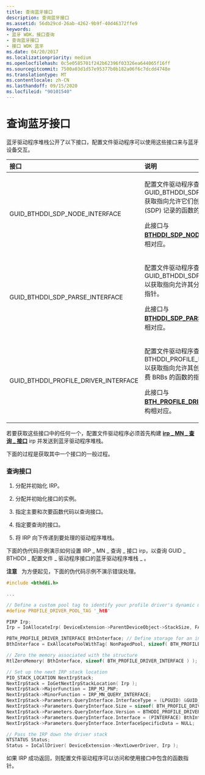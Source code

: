 ```yaml
---
title: 查询蓝牙接口
description: 查询蓝牙接口
ms.assetid: 56db29cd-26ab-4262-9b9f-40d46372ffe9
keywords:
- 蓝牙 WDK，接口查询
- 查询蓝牙接口
- 接口 WDK 蓝牙
ms.date: 04/20/2017
ms.localizationpriority: medium
ms.openlocfilehash: 0c5e0585701f242b62396f03326ea644065f16ff
ms.sourcegitcommit: 7500a03d1d57e95377b0b182a06f6c7dcdd4748e
ms.translationtype: MT
ms.contentlocale: zh-CN
ms.lasthandoff: 09/15/2020
ms.locfileid: "90101540"
---
```

# <a name="querying-for-bluetooth-interfaces"></a>查询蓝牙接口


蓝牙驱动程序堆栈公开了以下接口，配置文件驱动程序可以使用这些接口来与蓝牙设备交互。

<table>
<colgroup>
<col width="50%" />
<col width="50%" />
</colgroup>
<thead>
<tr class="header">
<th align="left">接口</th>
<th align="left">说明</th>
</tr>
</thead>
<tbody>
<tr class="odd">
<td align="left"><p>GUID_BTHDDI_SDP_NODE_INTERFACE</p></td>
<td align="left"><p>配置文件驱动程序查询 GUID_BTHDDI_SDP_NODE_INTERFACE 获取指向允许它们创建服务发现协议 (SDP) 记录的函数的指针。</p>
<p>此接口与 <a href="/windows-hardware/drivers/ddi/bthsdpddi/ns-bthsdpddi-_bthddi_sdp_node_interface" data-raw-source="[&lt;strong&gt;BTHDDI_SDP_NODE_INTERFACE&lt;/strong&gt;](/windows-hardware/drivers/ddi/bthsdpddi/ns-bthsdpddi-_bthddi_sdp_node_interface)"><strong>BTHDDI_SDP_NODE_INTERFACE</strong></a> 结构相对应。</p></td>
</tr>
<tr class="even">
<td align="left"><p>GUID_BTHDDI_SDP_PARSE_INTERFACE</p></td>
<td align="left"><p>配置文件驱动程序查询 GUID_BTHDDI_SDP_PARSE_INTERFACE 以获取指向允许其分析 SDP 记录的函数的指针。</p>
<p>此接口与 <a href="/windows-hardware/drivers/ddi/bthsdpddi/ns-bthsdpddi-_bthddi_sdp_parse_interface" data-raw-source="[&lt;strong&gt;BTHDDI_SDP_PARSE_INTERFACE&lt;/strong&gt;](/windows-hardware/drivers/ddi/bthsdpddi/ns-bthsdpddi-_bthddi_sdp_parse_interface)"><strong>BTHDDI_SDP_PARSE_INTERFACE</strong></a> 结构相对应。</p></td>
</tr>
<tr class="odd">
<td align="left"><p>GUID_BTHDDI_PROFILE_DRIVER_INTERFACE</p></td>
<td align="left"><p>配置文件驱动程序查询 BTHDDI_PROFILE_DRIVER_INTERFACE 以获取指向允许其创建、分配、重用和免费 BRBs 的函数的指针。</p>
<p>此接口与 <a href="/windows-hardware/drivers/ddi/bthddi/ns-bthddi-_bth_profile_driver_interface" data-raw-source="[&lt;strong&gt;BTH_PROFILE_DRIVER_INTERFACE&lt;/strong&gt;](/windows-hardware/drivers/ddi/bthddi/ns-bthddi-_bth_profile_driver_interface)"><strong>BTH_PROFILE_DRIVER_INTERFACE</strong></a> 结构相对应。</p></td>
</tr>
</tbody>
</table>

 

若要获取这些接口中的任何一个，配置文件驱动程序必须首先构建 [**irp \_ MN \_ 查询 \_ 接口**](../kernel/irp-mn-query-interface.md) irp 并发送到蓝牙驱动程序堆栈。

下面的过程是获取其中一个接口的一般过程。

### <a name="span-idto_query_for_an_interfacespanspan-idto_query_for_an_interfacespanto-query-for-an-interface"></a><span id="to_query_for_an_interface"></span><span id="TO_QUERY_FOR_AN_INTERFACE"></span>查询接口

1.  分配并初始化 IRP。

2.  分配并初始化接口的实例。

3.  指定主要和次要函数代码以查询接口。

4.  指定要查询的接口。

5.  将 IRP 向下传递到要处理的驱动程序堆栈。

下面的伪代码示例演示如何设置 IRP \_ MN \_ 查询 \_ 接口 irp，以查询 GUID \_ BTHDDI \_ 配置文件 \_ 驱动程序接口的蓝牙驱动程序堆栈 \_ 。

**注意**   为方便起见，下面的伪代码示例不演示错误处理。

 

```cpp
#include <bthddi.h>

...

// Define a custom pool tag to identify your profile driver's dynamic memory allocations. You should change this tag to easily identify your driver's allocations from other drivers.
#define PROFILE_DRIVER_POOL_TAG '_htB'

PIRP Irp;
Irp = IoAllocateIrp( DeviceExtension->ParentDeviceObject->StackSize, FALSE );

PBTH_PROFILE_DRIVER_INTERFACE BthInterface; // Define storage for an instance of the BTH_PROFILE_DRIVER_INTERFACE structure
BthInterface = ExAllocatePoolWithTag( NonPagedPool, sizeof( BTH_PROFILE_DRIVER_INTERFACE ), PROFILE_DRIVER_POOL_TAG );

// Zero the memory associated with the structure
RtlZeroMemory( BthInterface, sizeof( BTH_PROFILE_DRIVER_INTERFACE ) );

// Set up the next IRP stack location
PIO_STACK_LOCATION NextIrpStack;
NextIrpStack = IoGetNextIrpStackLocation( Irp );
NextIrpStack->MajorFunction = IRP_MJ_PNP;
NextIrpStack->MinorFunction = IRP_MN_QUERY_INTERFACE;
NextIrpStack->Parameters.QueryInterface.InterfaceType = (LPGUID) &GUID_BTHDDI_PROFILE_DRIVER_INTERFACE;
NextIrpStack->Parameters.QueryInterface.Size = sizeof( BTH_PROFILE_DRIVER_INTERFACE );
NextIrpStack->Parameters.QueryInterface.Version = BTHDDI_PROFILE_DRIVER_INTERFACE_VERSION_FOR_QI;
NextIrpStack->Parameters.QueryInterface.Interface = (PINTERFACE) BthInterface;
NextIrpStack->Parameters.QueryInterface.InterfaceSpecificData = NULL;

// Pass the IRP down the driver stack
NTSTATUS Status;
Status = IoCallDriver( DeviceExtension->NextLowerDriver, Irp );
```

如果 IRP 成功返回，则配置文件驱动程序可以访问和使用接口中包含的函数指针。

